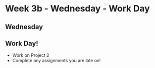 # Week 3b - Wednesday - Work Day

## Wednesday

## Work Day!

- Work on Project 2
- Complete any assignments you are late on!


